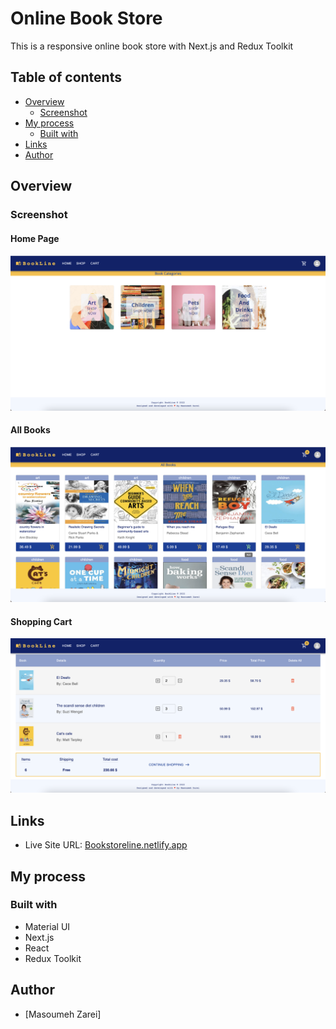 # Online Book Store

This is a responsive online book store with Next.js and Redux Toolkit

## Table of contents

- [Overview](#overview)
  - [Screenshot](#screenshot)
- [My process](#my-process)
  - [Built with](#built-with)
- [Links](#links)
- [Author](#author)

## Overview

### Screenshot

#### Home Page
![Home Page](./public/screenShot/home.png)

#### All Books
![All Books](./public/screenShot/all.png)

#### Shopping Cart
![Shopping Cart](./public/screenShot/cart.png)

## Links

- Live Site URL: [Bookstoreline.netlify.app](https://bookstoreline.netlify.app/shop)

## My process

### Built with

- Material UI
- Next.js
- React
- Redux Toolkit

## Author

- [Masoumeh Zarei]

